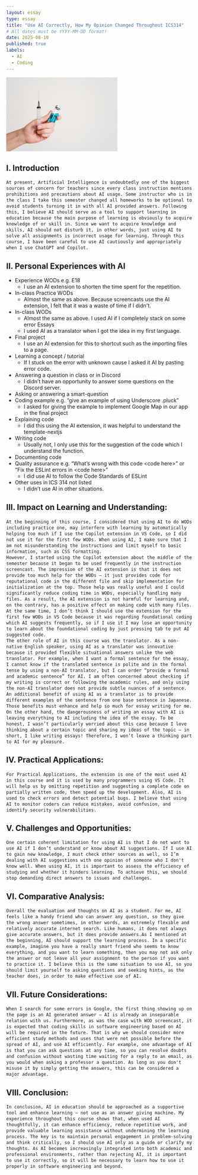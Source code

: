 ```yaml
---
layout: essay
type: essay
title: "Use AI Correctly, How My Opinion Changed Throughout ICS314"
# All dates must be YYYY-MM-DD format!
date: 2025-08-10
published: true
labels:
  - AI
  - Coding
---
```


<img width="300px" class="rounded float-start pe-4" src="../img/vaccine.jpg">

## I. Introduction
	At present, Artificial Intelligence is undoubtedly one of the biggest sources of concern for teachers since every class instruction mentions prohibitions and precautions about AI usage. Some instructor who is in the class I take this semester changed all homeworks to be optional to avoid students turning it in with all AI provided answers. Following this, I believe AI should serve as a tool to support learning in education because the main purpose of learning is obviously to acquire knowledge of or skill in. Since we want to acquire knowledge and skills, AI should not disturb it, in other words, just using AI to solve all assignments is incorrect usage for learning. Through this course, I have been careful to use AI cautiously and appropriately when I use ChatGPT and Copilot.

## II. Personal Experiences with AI
- Experience WODs e.g. E18
	- I use an AI extension to shorten the time spent for the repetition. 
- In-class Practice WODs
	- Almost the same as above. Because screencasts use the AI extension, I felt that it was a waste of time if I didn't.
- In-class WODs
	- Almost the same as above. I used AI if I completely stack on some error Essays
	- I used AI as a translator when I got the idea in my first language.
- Final project
	- I use an AI extension for this to shortcut such as the importing files to a page.
- Learning a concept / tutorial
	- If I stuck on the error with unknown cause I asked it AI by pasting error code.
- Answering a question in class or in Discord
	- I didn’t have an opportunity to answer some questions on the Discord server.
- Asking or answering a smart-question
- Coding example e.g. “give an example of using Underscore .pluck”
	- I asked for giving the example to implement Google Map in our app in the final project
- Explaining code
	- I did this using the AI extension, it was helpful to understand the template-nextjs
- Writing code
	- Usually not, I only use this for the suggestion of the code which I understand the function.
- Documenting code
- Quality assurance e.g. “What’s wrong with this code \<code here>” or “Fix the ESLint errors in \<code here>”
 	- I did use AI to follow the Code Standards of ESLint
- Other uses in ICS 314 not listed
	- I didn’t use AI in other situations.

## III. Impact on Learning and Understanding:
	At the beginning of this course, I considered that using AI to do WODs including practice one, may interfere with learning by automatically helping too much if I use the Copilot extension in VS Code, so I did not use it for the first few WODs. When using AI, I make sure that I am not misunderstanding the instructions and limit myself to basic information, such as CSS formatting.
	However, I started using the Copilot extension about the middle of the semester because it began to be used frequently in the instruction screencast. The impression of the AI extension is that it does not provide too much help for the WODs — it just provides code for reputational code in the different file and skip implementation for initialization at the top. Those help was really useful and I could significantly reduce coding time in WODs, especially handling many files. As a result, the AI extension is not harmful for learning and, on the contrary, has a positive effect on making code with many files. At the same time, I don’t think I should use the extension for the first few WODs in VS Code because it was regarding foundational coding which AI suggests frequently, so if I use it I may lose an opportunity to learn about the foundational coding by just pressing tab to put AI suggested code.
	The other role of AI in this course was the translator. As a non-native English speaker, using AI as a translator was innovative because it provided flexible situational answers unlike the web translator. For example, when I want a formal sentence for the essay, I cannot know if the translated sentence is polite and in the formal tense by using a non-AI translator, but I can order “provide a formal and academic sentence” for AI. I am often concerned about checking if my writing is correct or following the academic rules, and only using the non-AI translator does not provide subtle nuances of a sentence. An additional benefit of using AI as a translator is to provide different examples of the sentence from one base sentence in Japanese. Those benefits must enhance and help so much for essay writing for me. On the other hand, the dangerousness of writing an essay with AI is leaving everything to AI including the idea of the essay. To be honest, I wasn’t particularly worried about this case because I love thinking about a certain topic and sharing my ideas of the topic — in short, I like writing essays! Therefore, I won’t leave a thinking part to AI for my pleasure.

## IV.  Practical Applications:
	For Practical Applications, the extension is one of the most used AI in this course and it is used by many programmers using VS Code. It will help us by omitting repetition and suggesting a complete code on partially written code, then speed up the development. Also, AI is used to check errors and detect potential bugs. I believe that using AI to monitor coders can reduce mistakes, avoid confusion, and identify security vulnerabilities.

## V. Challenges and Opportunities:
	One certain coherent limitation for using AI is that I do not want to use AI if I don’t understand or know about AI suggestions. If I use AI to gain new knowledge, I must check other sources as well, so I’m dealing with AI suggestions with one opinion of someone who I don't know well. When using AI, it is important to assess the efficiency of studying and whether it hinders learning. To achieve this, we should stop demanding direct answers to issues and challenges.

## VI. Comparative Analysis:
	Overall the evaluation and thoughts on AI as a student. For me, AI feels like a handy friend who can answer any question, so they give the wrong answer sometimes, in other words, an extremely flexible and relatively accurate internet search. Like humans, it does not always give accurate answers, but it does provide answers.As I mentioned at the beginning, AI should support the learning process. In a specific example, imagine you have a really smart friend who seems to know everything, and you want to learn something, then you may not ask only the answer or not leave all your assignment to the person if you want to practice it. I believe this is the same situation to use AI, so you should limit yourself to asking questions and seeking hints, as the teacher does, in order to make effective use of AI.

## VII. Future Considerations:
	When I search for some errors in Google, the first thing showing up on the page is an AI generated answer — AI is already an inseparable relation with us. Furthermore, as was the case with WOD screencast, it is expected that coding skills in software engineering based on AI will be required in the future. That is why we should consider more efficient study methods and uses that were not possible before the spread of AI, and use AI efficiently. For example, one advantage of AI is that you can ask questions at any time, so you can resolve doubts and confusion without wasting time waiting for a reply to an email, as you would when asking a professor a question. As long as you don't misuse it by simply getting the answers, this can be considered a major advantage.

## VIII. Conclusion:
	In conclusion, AI in education should be approached as a supportive tool and enhance learning — not use as an answer giving machine. My experience throughout this course shows that, when used AI thoughtfully, it can enhance efficiency, reduce repetitive work, and provide valuable learning assistance without undermining the learning process. The key is to maintain personal engagement in problem-solving and think critically, so I should use AI only as a guide or clarify my thoughts. As AI becomes increasingly integrated into both academic and professional environments, rather than rejecting AI, it is important to use it correctly, so it will be necessary to learn how to use it properly in software engineering and beyond.
